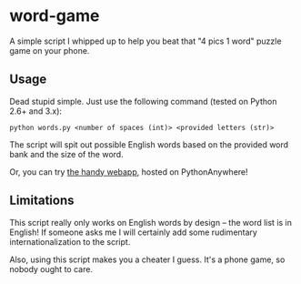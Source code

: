 # word-game
A simple script I whipped up to help you beat that "4 pics 1 word" puzzle game on your phone. 

## Usage

Dead stupid simple. Just use the following command (tested on Python 2.6+ and 3.x):

`python words.py <number of spaces (int)> <provided letters (str)>`

The script will spit out possible English words based on the provided word bank and the size of the word. 

Or, you can try <a href="http://ericzaporzan.pythonanywhere.com/">the handy webapp</a>, hosted on PythonAnywhere!

## Limitations

This script really only works on English words by design – the word list is in English! If someone asks me I will certainly add some rudimentary internationalization to the script.

Also, using this script makes you a cheater I guess. It's a phone game, so nobody ought to care. 

